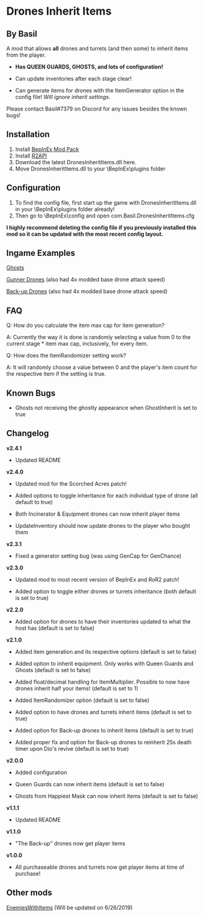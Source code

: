 # Drones Inherit Items
## By Basil
A mod that allows **all** drones and turrets (and then some) to inherit items from the player.

- **Has QUEEN GUARDS, GHOSTS, and lots of configuration!** 

- Can update inventories after each stage clear!

- Can generate items for drones with the ItemGenerator option in the config file! *Will ignore inherit settings.*

Please contact Basil#7379 on Discord for any issues besides the known bugs!

## Installation
1. Install [BepInEx Mod Pack](https://thunderstore.io/package/bbepis/BepInExPack/)
2. Install [R2API](https://thunderstore.io/package/tristanmcpherson/R2API/)
3. Download the latest DronesInheritItems.dll here.
4. Move DronesInheritItems.dll to your \BepInEx\plugins folder

## Configuration

1. To find the config file, first start up the game with DronesInheritItems.dll in your \BepInEx\plugins folder already!
2. Then go to \BepInEx\config and open com.Basil.DronesInheritItems.cfg

**I highly recommend deleting the config file if you previously installed this mod so it can be updated with the most recent config layout.**

## Ingame Examples

[Ghosts](https://www.youtube.com/watch?v=8OT75rt7Bro)

[Gunner Drones](https://www.youtube.com/watch?v=aDg-Q41yez8&feature=youtu.be) (also had 4x modded base drone attack speed)

[Back-up Drones](https://www.youtube.com/watch?v=vYXISaecv74&feature=youtu.be) (also had 4x modded base drone attack speed)

## FAQ

Q: How do you calculate the item max cap for item generation?

A: Currently the way it is done is randomly selecting a value from 0 to the current stage * item max cap, inclusively, for every item.

Q: How does the ItemRandomizer setting work?

A: It will randomly choose a value between 0 and the player's item count for the respective item if the setting is true.

## Known Bugs

- Ghosts not receiving the ghostly appearance when GhostInherit is set to true

## Changelog

**v2.4.1**

- Updated README

**v2.4.0**

- Updated mod for the Scorched Acres patch!

- Added options to toggle inheritance for each individual type of drone (all default to true)

- Both Incinerator & Equipment drones can now inherit player items

- UpdateInventory should now update drones to the player who bought them

**v2.3.1** 

- Fixed a generator setting bug (was using GenCap for GenChance)

**v2.3.0** 

- Updated mod to most recent version of BepInEx and RoR2 patch!

- Added option to toggle either drones or turrets inheritance (both default is set to true)

**v2.2.0** 

- Added option for drones to have their inventories updated to what the host has (default is set to false)

**v2.1.0** 

- Added item generation and its respective options (default is set to false)

- Added option to inherit equipment. Only works with Queen Guards and Ghosts (default is set to false)

- Added float/decimal handling for ItemMultiplier. Possible to now have drones inherit half your items! (default is set to 1)

- Added ItemRandomizer option (default is set to false)

- Added option to have drones and turrets inherit items (default is set to true)

- Added option for Back-up drones to inherit items (default is set to true)

- Added proper fix and option for Back-up drones to reinherit 25s death timer upon Dio's revive (default is set to true)

**v2.0.0**

- Added configuration

- Queen Guards can now inherit items (default is set to false)

- Ghosts from Happiest Mask can now inherit items (default is set to false)

**v1.1.1**

- Updated README

**v1.1.0**

- "The Back-up" drones now get player items

**v1.0.0**

- All purchaseable drones and turrets now get player items at time of purchase!

## Other mods

[EnemiesWithItems](https://thunderstore.io/package/BasilPanda/EnemiesWithItems/) (Will be updated on 6/26/2019)
